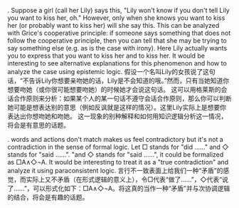 . Suppose a girl (call her Lily) says this, "Lily won't know if you don't tell Lily you want to kiss her, oh." However, only when she knows you want to kiss her (or probably want to kiss her) will she say this. 
This can be analyzed with Grice's cooperative principle: if someone says something that does not follow the cooperative principle, then you can tell that she may be trying to say something else (e.g. as is the case with irony). Here Lily actually wants you to express that you want to kiss her and to kiss her.
It would be interesting to see alternative explanations for this phenomenon and how to analyze the case using epistemic logic.
假设一个名叫Lily的女孩说了这句话，“不告诉Lily你想要亲吻她的话，Lily是不会知道的哦。”然而，只有当她知道你想要吻她（或你很可能想要吻她）的时候她才会说这句话。
这可以用格莱斯的会话合作原则来分析：如果某个人的某一句话不遵守会话合作原则，那么你可以判断她可能是想表达别的意思（例如反讽就是这样的情况）。这里Lily实际上是想要你表达出你想吻她和吻她。
这一现象的别种解释和如何用知识逻辑分析这一情况，将会是有意思的话题。

. words and actions don't match makes us feel contradictory but it's not a contradiction in the sense of formal logic. Let □ stands for "did ......" and ◇ stands for "said ......". "and ◇ stands for "said ......", it could be formalized as □A∧◇¬A. It would be interesting to treat it as a "true contradiction" and analyze it using paraconsistent logic. 
言行不一致表面上给我们一种“矛盾”的感觉，而实际上又不矛盾（在形式逻辑的意义上），令□代表“做了……”，◇代表“说了……”，可以形式化如下：□A∧◇¬A。将这真的当作一种“矛盾”并与次协调逻辑的结合，将会是有趣的话题。

